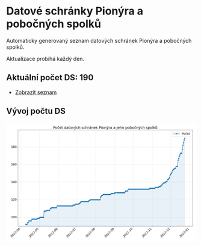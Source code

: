 # Datové schránky Pionýra a pobočných spolků

Automaticky generovaný seznam datových schránek Pionýra a pobočných spolků.

Aktualizace probíhá každý den.

## Aktuální počet DS: 190

- [Zobrazit seznam](datovky.csv)

## Vývoj počtu DS

![Vývoj počtu datových schránek](history.png)
